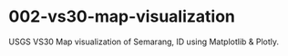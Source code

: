 # 002-vs30-map-visualization
USGS VS30 Map visualization of Semarang, ID using Matplotlib &amp; Plotly.
